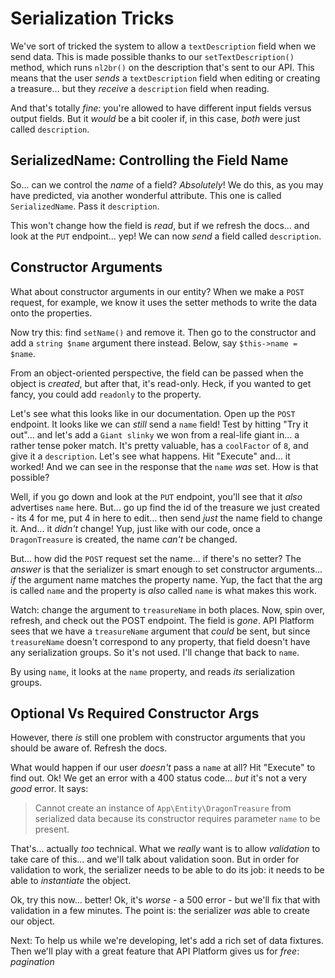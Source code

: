 # Serialization Tricks

We've sort of tricked the system to allow a `textDescription` field when we send data.
This is made possible thanks to our `setTextDescription()` method, which runs
`nl2br()` on the description that's sent to our API. This means
that the user *sends* a `textDescription` field when editing or creating a
treasure... but they *receive* a `description` field when reading.

And that's totally *fine*: you're allowed to have different input fields versus output
fields. But it *would* be a bit cooler if, in this case, *both* were just called
`description`.

## SerializedName: Controlling the Field Name

So... can we control the *name* of a field? *Absolutely*! We do this, as
you may have predicted, via another wonderful attribute. This one is called
`SerializedName`. Pass it `description`.

This won't change how the field is *read*, but if we refresh the docs... and look
at the `PUT` endpoint... yep! We can now *send* a field called `description`.

## Constructor Arguments

What about constructor arguments in our entity? When we make a `POST` request, for
example, we know it uses the setter methods to write the data onto the properties.

Now try this: find `setName()` and remove it. Then go to the constructor and add a
`string $name` argument there instead. Below, say `$this->name = $name`.

From an object-oriented perspective, the field can be passed when the object is
*created*, but after that, it's read-only. Heck, if you wanted to get fancy, you
could add `readonly` to the property.

Let's see what this looks like in our documentation. Open up the `POST` endpoint.
It looks like we can *still* send a `name` field! Test by hitting "Try it out"...
and let's add a `Giant slinky` we won from a real-life giant in... a rather
tense poker match. It's pretty valuable, has a `coolFactor` of `8`, and give it a
`description`. Let's see what happens. Hit "Execute" and... it worked! And we
can see in the response that the `name` *was* set. How is that possible?

Well, if you go down and look at the `PUT` endpoint, you'll see that it *also*
advertises `name` here. But... go up find the id of the treasure we just created -
its 4 for me, put 4 in here to edit... then send *just* the name field to change
it. And... it *didn't* change! Yup, just like with our code, once a `DragonTreasure`
is created, the name *can't* be changed.

But... how did the `POST` request set the name... if there's no setter? The *answer*
is that the serializer is smart enough to set constructor arguments... *if* the
argument name matches the property name. Yup, the fact that the arg is called `name`
and the property is *also* called `name` is what makes this work.

Watch: change the argument to `treasureName` in both places. Now, spin over, refresh,
and check out the POST endpoint. The field is *gone*. API Platform sees that we have
a `treasureName` argument that *could* be sent, but since `treasureName` doesn't
correspond to any property, that field doesn't have any serialization groups. So
it's not used. I'll change that back to `name`.

By using `name`, it looks at the `name` property, and reads *its* serialization
groups.

## Optional Vs Required Constructor Args

However, there *is* still one problem with constructor arguments that you should be
aware of. Refresh the docs.

What would happen if our user *doesn't* pass a `name` at all? Hit "Execute" to
find out. Ok! We get an error with a 400 status code... *but* it's not a very *good*
error. It says:

> Cannot create an instance of `App\Entity\DragonTreasure` from serialized data
> because its constructor requires parameter `name` to be present.

That's... actually *too* technical. What we *really* want is to allow *validation*
to take care of this... and we'll talk about validation soon. But in order for
validation to work, the serializer needs to be able to do its job: it needs to
be able to *instantiate* the object.

Ok, try this now... better! Ok, it's *worse* - a 500 error - but we'll fix that
with validation in a few minutes. The point is: the serializer *was* able to
create our object.

Next: To help us while we're developing, let's add a rich set of data fixtures. Then
we'll play with a great feature that API Platform gives us for *free*: *pagination*
